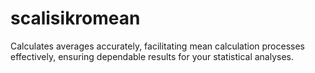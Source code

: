 # scalisikromean
Calculates averages accurately, facilitating mean calculation processes effectively, ensuring dependable results for your statistical analyses. 

